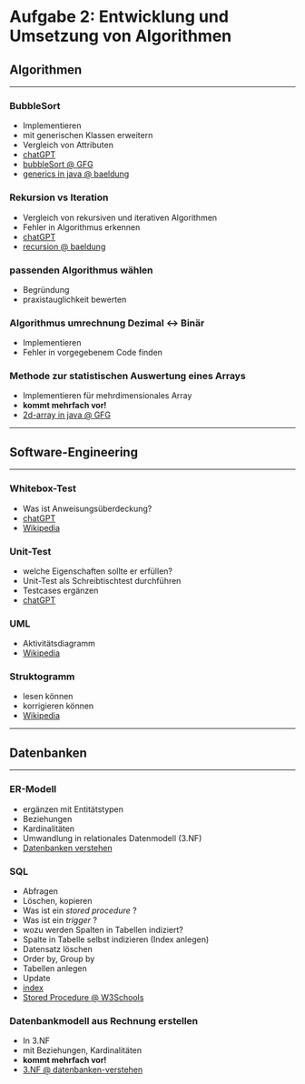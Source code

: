 # Aufgabe 2: Entwicklung und Umsetzung von Algorithmen

## Algorithmen

---

### BubbleSort

- Implementieren
- mit generischen Klassen erweitern
- Vergleich von Attributen
- [chatGPT](./chatGPT/teil2/generics.md)
- [bubbleSort @ GFG](https://www.geeksforgeeks.org/bubble-sort/)
- [generics in java @ baeldung](https://www.baeldung.com/java-generics)

### Rekursion vs Iteration

- Vergleich von rekursiven und iterativen Algorithmen
- Fehler in Algorithmus erkennen
- [chatGPT](./chatGPT/teil2/rekursion.md)
- [recursion  @ baeldung](https://www.baeldung.com/java-recursion)

### passenden Algorithmus wählen

- Begründung
- praxistauglichkeit bewerten

### Algorithmus umrechnung Dezimal <-> Binär

- Implementieren
- Fehler in vorgegebenem Code finden

### Methode zur statistischen Auswertung eines Arrays

- Implementieren für mehrdimensionales Array
- **kommt mehrfach vor!**
- [2d-array in java @ GFG](https://www.geeksforgeeks.org/multidimensional-arrays-in-java/)

---

## Software-Engineering

---

### Whitebox-Test

- Was ist Anweisungsüberdeckung?
- [chatGPT](./chatGPT/teil2/anweisungsueberdeckung.md)
- [Wikipedia](https://de.wikipedia.org/wiki/Kontrollflussorientierte_Testverfahren#C0._Anweisungs%C3%BCberdeckungstest_(Statement_Coverage))

### Unit-Test

- welche Eigenschaften sollte er erfüllen?
- Unit-Test als Schreibtischtest durchführen
- Testcases ergänzen
- [chatGPT](./chatGPT/teil2/unittest.md)

### UML

- Aktivitätsdiagramm
- [Wikipedia](https://de.wikipedia.org/wiki/Aktivit%C3%A4tsdiagramm)

### Struktogramm

- lesen können
- korrigieren können
- [Wikipedia](https://de.wikipedia.org/wiki/Nassi-Shneiderman-Diagramm)

---

## Datenbanken  

---

### ER-Modell

- ergänzen mit Entitätstypen
- Beziehungen
- Kardinalitäten
- Umwandlung in relationales Datenmodell (3.NF)
- [Datenbanken verstehen](https://www.datenbanken-verstehen.de/datenmodellierung/entity-relationship-modell/)

### SQL

- Abfragen
- Löschen, kopieren
- Was ist ein *stored procedure* ?
- Was ist ein *trigger* ?
- wozu werden Spalten in Tabellen indiziert?
- Spalte in Tabelle selbst indizieren (Index anlegen)
- Datensatz löschen
- Order by, Group by
- Tabellen anlegen
- Update
- [index](https://www.datenbanken-verstehen.de/datenmodellierung/datenbank-index/)
- [Stored Procedure @ W3Schools](https://www.w3schools.com/sql/sql_stored_procedures.asp)

### Datenbankmodell aus Rechnung erstellen

- In  3.NF
- mit Beziehungen, Kardinalitäten
- **kommt mehrfach vor!**
- [3.NF @ datenbanken-verstehen](https://www.datenbanken-verstehen.de/datenmodellierung/normalisierung/dritte-normalform/)
